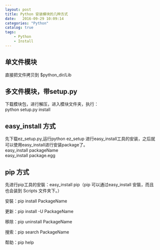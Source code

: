 ```yaml
---
layout: post
title: Python 安装模块的几种方式
date:   2016-09-29 10:09:14
categories: "Python"
catalog: true
tags: 
    - Python
    - Install
---
```




## 单文件模块

直接把文件拷贝到 $python_dir/Lib   

## 多文件模块，带setup.py

下载模块包，进行解压，进入模块文件夹，执行：   
python setup.py install   

## easy_install 方式

 先下载ez_setup.py,运行python ez_setup 进行easy_install工具的安装，之后就可以使用easy_install进行安装package了。   
  easy_install  packageName   
  easy_install  package.egg   

## pip 方式 

先进行pip工具的安裝：easy_install pip（pip 可以通过easy_install 安裝，而且也会装到 Scripts 文件夹下。）   

安裝：pip install PackageName   

更新：pip install -U PackageName   

移除：pip uninstall PackageName   

搜索：pip search PackageName   

帮助：pip help